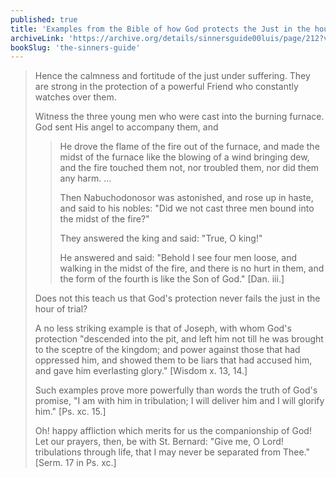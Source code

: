 ```yaml
---
published: true
title: 'Examples from the Bible of how God protects the Just in the hour of trial'
archiveLink: 'https://archive.org/details/sinnersguide00luis/page/212?view=theater'
bookSlug: 'the-sinners-guide'
---
```


> Hence the calmness and fortitude of the just under suffering. They are strong in the protection of a powerful Friend who constantly watches over them.
>
> Witness the three young men who were cast into the burning furnace. God sent His angel to accompany them, and
>
>> He drove the flame of the fire out of the furnace, and made the midst of the furnace like the blowing of a wind bringing dew, and the fire touched them not, nor troubled them, nor did them any harm. ...
>>
>> Then Nabuchodonosor was astonished, and rose up in haste, and said to his nobles: "Did we not cast three men bound into the midst of the fire?"
>>
>> They answered the king and said: "True, O king!"
>>
>> He answered and said: "Behold I see four men loose, and walking in the midst of the fire, and there is no hurt in them, and the form of the fourth is like the Son of God." [Dan. iii.]
>
> Does not this teach us that God's protection never fails the just in the hour of trial?
>
> A no less striking example is that of Joseph, with whom God's protection "descended into the pit, and left him not till he was brought to the sceptre of the kingdom; and power against those that had oppressed him, and showed them to be liars that had accused him, and gave him everlasting glory." [Wisdom x. 13, 14.]
>
> Such examples prove more powerfully than words the truth of God's promise, "I am with him in tribulation; I will deliver him and I will glorify him." [Ps. xc. 15.]
>
> Oh! happy affliction which merits for us the companionship of God! Let our prayers, then, be with St. Bernard: "Give me, O Lord! tribulations through life, that I may never be separated from Thee." [Serm. 17 in Ps. xc.]
